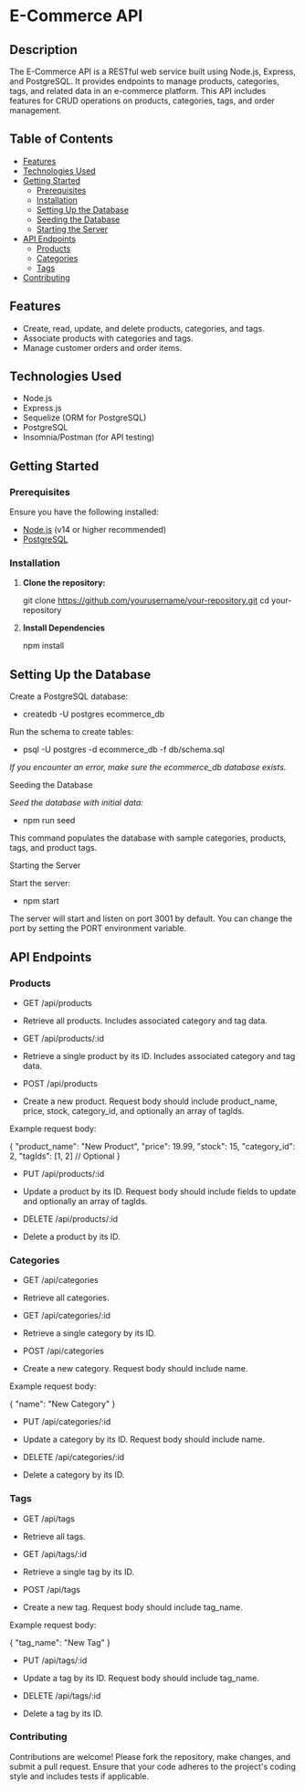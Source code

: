 # E-Commerce API

## Description

The E-Commerce API is a RESTful web service built using Node.js, Express, and PostgreSQL. It provides endpoints to manage products, categories, tags, and related data in an e-commerce platform. This API includes features for CRUD operations on products, categories, tags, and order management.

## Table of Contents

- [Features](#features)
- [Technologies Used](#technologies-used)
- [Getting Started](#getting-started)
  - [Prerequisites](#prerequisites)
  - [Installation](#installation)
  - [Setting Up the Database](#setting-up-the-database)
  - [Seeding the Database](#seeding-the-database)
  - [Starting the Server](#starting-the-server)
- [API Endpoints](#api-endpoints)
  - [Products](#products)
  - [Categories](#categories)
  - [Tags](#tags)
- [Contributing](#contributing)


## Features

- Create, read, update, and delete products, categories, and tags.
- Associate products with categories and tags.
- Manage customer orders and order items.

## Technologies Used

- Node.js
- Express.js
- Sequelize (ORM for PostgreSQL)
- PostgreSQL
- Insomnia/Postman (for API testing)

## Getting Started

### Prerequisites

Ensure you have the following installed:

- [Node.js](https://nodejs.org/) (v14 or higher recommended)
- [PostgreSQL](https://www.postgresql.org/download/)

### Installation

1. **Clone the repository:**

   git clone https://github.com/yourusername/your-repository.git
   cd your-repository
   
2. **Install Dependencies**
    
    npm install

## Setting Up the Database

 Create a PostgreSQL database:

 * createdb -U postgres ecommerce_db

Run the schema to create tables:

 * psql -U postgres -d ecommerce_db -f db/schema.sql

*If you encounter an error, make sure the ecommerce_db database exists.*

Seeding the Database

*Seed the database with initial data:*

 * npm run seed

This command populates the database with sample categories, products, tags, and product tags.

Starting the Server

Start the server:

 * npm start

The server will start and listen on port 3001 by default. You can change the port by setting the PORT environment variable.

## API Endpoints
### Products

 * GET /api/products
 * Retrieve all products. Includes associated category and tag data.

 * GET /api/products/:id
 * Retrieve a single product by its ID. Includes associated category and tag data.

 * POST /api/products
 * Create a new product. Request body should include product_name, price, stock, category_id, and optionally an array of tagIds.

Example request body:

{
  "product_name": "New Product",
  "price": 19.99,
  "stock": 15,
  "category_id": 2,
  "tagIds": [1, 2]  // Optional
}

 * PUT /api/products/:id
 * Update a product by its ID. Request body should include fields to update and optionally an array of tagIds.

 * DELETE /api/products/:id
 * Delete a product by its ID.

### Categories

 * GET /api/categories
 * Retrieve all categories.

 * GET /api/categories/:id
 * Retrieve a single category by its ID.

 * POST /api/categories
 * Create a new category. Request body should include name.

Example request body:

{
  "name": "New Category"
}

 * PUT /api/categories/:id
 * Update a category by its ID. Request body should include name.

 * DELETE /api/categories/:id
 * Delete a category by its ID.

### Tags

 * GET /api/tags
 * Retrieve all tags.

 * GET /api/tags/:id
 * Retrieve a single tag by its ID.

 * POST /api/tags
 * Create a new tag. Request body should include tag_name.

Example request body:

{
  "tag_name": "New Tag"
}

 * PUT /api/tags/:id
 * Update a tag by its ID. Request body should include tag_name.

 * DELETE /api/tags/:id
 * Delete a tag by its ID.

### Contributing

Contributions are welcome! Please fork the repository, make changes, and submit a pull request. Ensure that your code adheres to the project's coding style and includes tests if applicable.


